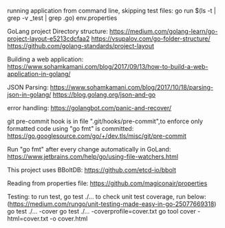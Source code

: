 running application from command line, skipping test files:
    go run $(ls -t | grep -v _test | grep .go) env.properties

GoLang project Directory structure:
    https://medium.com/golang-learn/go-project-layout-e5213cdcfaa2
    https://vsupalov.com/go-folder-structure/
    https://github.com/golang-standards/project-layout
    
Building a web application:
    https://www.sohamkamani.com/blog/2017/09/13/how-to-build-a-web-application-in-golang/
    
JSON Parsing:
    https://www.sohamkamani.com/blog/2017/10/18/parsing-json-in-golang/
    https://blog.golang.org/json-and-go
    
error handling:
    https://golangbot.com/panic-and-recover/
    
git pre-commit hook is in file ".git/hooks/pre-commit",to enforce only formatted code using "go fmt" is committed:
    https://go.googlesource.com/go/+/dev.tls/misc/git/pre-commit
    
Run "go fmt" after every change automatically in GoLand:
    https://www.jetbrains.com/help/go/using-file-watchers.html
    
This project uses BBoltDB:
    https://github.com/etcd-io/bbolt
    
Reading from properties file:
    https://github.com/magiconair/properties
    
Testing:
    to run test, 
        go test ./...
    to check unit test coverage, run below: (https://medium.com/rungo/unit-testing-made-easy-in-go-25077669318)
    go test ./... -cover
    go test ./... -coverprofile=cover.txt
    go tool cover -html=cover.txt -o cover.html